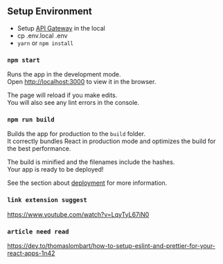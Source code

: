 ## Setup Environment

- Setup [API Gateway](https://gitlab.com/aibles-group/bsoa/backend/api-gateway-admin) in the local
- cp .env.local .env
- `yarn` or `npm install`

### `npm start`

Runs the app in the development mode.\
Open [http://localhost:3000](http://localhost:3000) to view it in the browser.

The page will reload if you make edits.\
You will also see any lint errors in the console.

### `npm run build`

Builds the app for production to the `build` folder.\
It correctly bundles React in production mode and optimizes the build for the best performance.

The build is minified and the filenames include the hashes.\
Your app is ready to be deployed!

See the section about [deployment](https://facebook.github.io/create-react-app/docs/deployment) for more information.

### `link extension suggest`

https://www.youtube.com/watch?v=LqyTyL67iN0

### `article need read`
https://dev.to/thomaslombart/how-to-setup-eslint-and-prettier-for-your-react-apps-1n42
